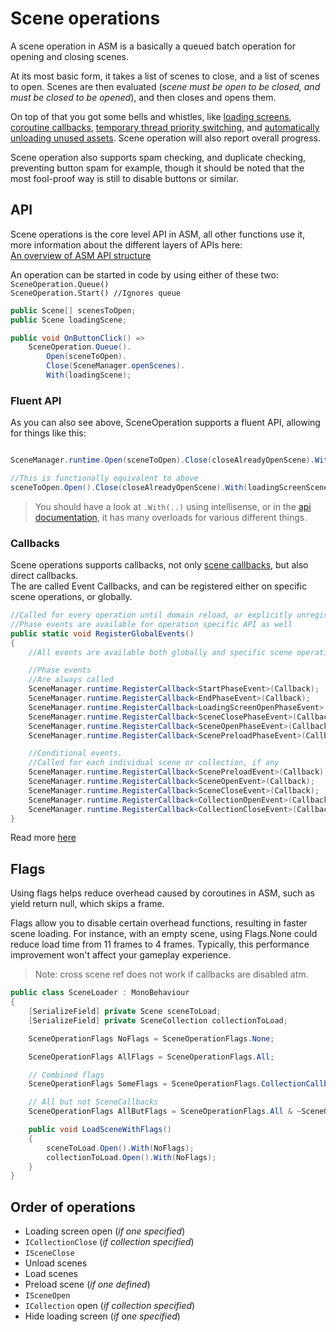 # Scene operations

A scene operation in ASM is a basically a queued batch operation for opening and closing scenes. 

At its most basic form, it takes a list of scenes to close, and a list of scenes to open. Scenes are then evaluated (*scene must be open to be closed, and must be closed to be opened*), and then closes and opens them.

On top of that you got some bells and whistles, like [loading screens](Loading%20screens.md), [coroutine callbacks](Callbacks.md), [temporary thread priority switching](Scene%20manager%20window.md#collection-popup), and [automatically unloading unused assets](Scene%20manager%20window.md#collection-popup). Scene operation will also report overall progress.

Scene operation also supports spam checking, and duplicate checking, preventing button spam for example, though it should be noted that the most fool-proof way is still to disable buttons or similar.

## API

Scene operations is the core level API in ASM, all other functions use it, more information about the different layers of APIs here:\
[An overview of ASM API structure](An%20overview%20of%20ASM%20API%20structure.md)

An operation can be started in code by using either of these two:\
`SceneOperation.Queue()`\
`SceneOperation.Start() //Ignores queue`

```csharp
public Scene[] scenesToOpen;
public Scene loadingScene;

public void OnButtonClick() =>
	SceneOperation.Queue().
		Open(sceneToOpen).
		Close(SceneManager.openScenes).
		With(loadingScene);
```

### Fluent API

As you can also see above, SceneOperation supports a fluent API, allowing for things like this:

```csharp

SceneManager.runtime.Open(sceneToOpen).Close(closeAlreadyOpenScene).With(loadingScreenScene);

//This is functionally equivalent to above
sceneToOpen.Open().Close(closeAlreadyOpenScene).With(loadingScreenScene);

```

> You should have a look at `.With(..)` using intellisense, or in the [api documentation](../api/Core.SceneOperation.md), it has many overloads for various different things.

### Callbacks

Scene operations supports callbacks, not only [scene callbacks](Callbacks.md), but also direct callbacks.\
The are called Event Callbacks, and can be registered either on specific scene operations, or globally. 

```csharp
//Called for every operation until domain reload, or explicitly unregistered
//Phase events are available for operation specific API as well  
public static void RegisterGlobalEvents()
{
	//All events are available both globally and specific scene operation instances

	//Phase events
	//Are always called
	SceneManager.runtime.RegisterCallback<StartPhaseEvent>(Callback);
	SceneManager.runtime.RegisterCallback<EndPhaseEvent>(Callback);
	SceneManager.runtime.RegisterCallback<LoadingScreenOpenPhaseEvent>(Callback);
	SceneManager.runtime.RegisterCallback<SceneClosePhaseEvent>(Callback);
	SceneManager.runtime.RegisterCallback<SceneOpenPhaseEvent>(Callback);
	SceneManager.runtime.RegisterCallback<ScenePreloadPhaseEvent>(Callback);

	//Conditional events.
	//Called for each individual scene or collection, if any
	SceneManager.runtime.RegisterCallback<ScenePreloadEvent>(Callback);
	SceneManager.runtime.RegisterCallback<SceneOpenEvent>(Callback);
	SceneManager.runtime.RegisterCallback<SceneCloseEvent>(Callback);
	SceneManager.runtime.RegisterCallback<CollectionOpenEvent>(Callback);
	SceneManager.runtime.RegisterCallback<CollectionCloseEvent>(Callback);
}
```

Read more [here](Callbacks.md#event-callback-api)

## Flags

Using flags helps reduce overhead caused by coroutines in ASM, such as yield return null, which skips a frame. 

Flags allow you to disable certain overhead functions, resulting in faster scene loading. For instance, with an empty scene, using Flags.None could reduce load time from 11 frames to 4 frames. Typically, this performance improvement won't affect your gameplay experience.

> Note: cross scene ref does not work if callbacks are disabled atm.

```csharp
public class SceneLoader : MonoBehaviour
{
    [SerializeField] private Scene sceneToLoad;
    [SerializeField] private SceneCollection collectionToLoad;

    SceneOperationFlags NoFlags = SceneOperationFlags.None;

    SceneOperationFlags AllFlags = SceneOperationFlags.All;

    // Combined flags
    SceneOperationFlags SomeFlags = SceneOperationFlags.CollectionCallbacks | SceneOperationFlags.SceneCallbacks;

    // All but not SceneCallbacks
    SceneOperationFlags AllButFlags = SceneOperationFlags.All & ~SceneOperationFlags.SceneCallbacks;

    public void LoadSceneWithFlags()
    {
        sceneToLoad.Open().With(NoFlags);
        collectionToLoad.Open().With(NoFlags);
    }
}
```


## Order of operations

* Loading screen open (_if one specified_)
* `ICollectionClose` (_if collection specified_)
* `ISceneClose`
* Unload scenes
* Load scenes
* Preload scene (_if one defined_)
* `ISceneOpen`
* `ICollection` open (_if collection specified_)
* Hide loading screen (_if one specified_)
